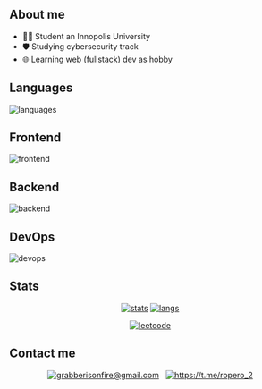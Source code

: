 ## About me
- 👨‍🎓 Student an Innopolis University
- 🛡️ Studying cybersecurity track
- 🌐 Learning web (fullstack) dev as hobby

## Languages
<img src="https://skillicons.dev/icons?i=js,ts,rust,python,c,cpp" alt="languages">

## Frontend
<img src="https://skillicons.dev/icons?i=svelte,react" alt="frontend">

## Backend
<img src="https://skillicons.dev/icons?i=fastapi,nginx,postgres,mongo,firebase" alt="backend">

## DevOps
<img src="https://skillicons.dev/icons?i=docker,bash,linux" alt="devops">

## Stats
<p align="center">
    <a href="#js-contribution-activity"><img align="" src="https://github-readme-stats.vercel.app/api?username=Gendiro&theme=nord&bg_color=00000000&count_private=true&show_icons=true&hide_border=true&hide=prs,issues,contribs&include_all_commits=true&card_width=350&custom_title=GitHub%20Stats" alt="stats"></a>
    <a href="#js-contribution-activity"><img align="" src="https://github-readme-stats.vercel.app/api/top-langs/?username=Gendiro&title_color=81a1c1&bg_color=0000&show_icons=true&theme=dracula&hide_border=true&langs_count=2&card_width=400" alt="langs"></a>
</p>

<p align="center">
  <a href="https://leetcode.com/Gendiro/"><img src="https://leetcard.jacoblin.cool/Gendiro?theme=dark&font=Nunito" alt="leetcode"></a>
</p>

## Contact me
<p align="center">
    <a href="mailto:grabberisonfire@gmail.com"><img src="https://img.icons8.com/fluency-systems-filled/40/FFFFFF/new-post.png" alt="grabberisonfire@gmail.com"></a>
    &nbsp;
    <a href="https://t.me/ropero_2"><img src="https://img.icons8.com/fluency-systems-filled/40/FFFFFF/telegram-app.png" alt="https://t.me/ropero_2"></a>
</p>
